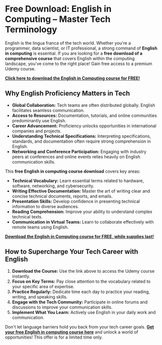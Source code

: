 # Free Download: English in Computing – Master Tech Terminology

English is the lingua franca of the tech world. Whether you're a programmer, data scientist, or IT professional, a strong command of **English in computing** is essential. If you are looking for a **free download of a comprehensive course** that covers English within the computing landscape, you've come to the right place! Gain free access to a premium Udemy course.

[**Click here to download the English in Computing course for FREE!**](https://udemywork.com/english-in-computing)

## Why English Proficiency Matters in Tech

*   **Global Collaboration:** Tech teams are often distributed globally. English facilitates seamless communication.
*   **Access to Resources:** Documentation, tutorials, and online communities predominantly use English.
*   **Career Advancement:** Proficiency unlocks opportunities in international companies and projects.
*   **Understanding Technical Specifications:** Interpreting specifications, standards, and documentation often require strong comprehension in English.
*   **Networking and Conference Participation:** Engaging with industry peers at conferences and online events relies heavily on English communication skills.

This **free English in computing course download** covers key areas:

*   **Technical Vocabulary:** Learn essential terms related to hardware, software, networking, and cybersecurity.
*   **Writing Effective Documentation:** Master the art of writing clear and concise technical documents, reports, and emails.
*   **Presentation Skills:** Develop confidence in presenting technical information to diverse audiences.
*   **Reading Comprehension:** Improve your ability to understand complex technical texts.
*   **Communication in Virtual Teams:** Learn to collaborate effectively with remote teams using English.

[**Download the English in Computing course for FREE, while supplies last!**](https://udemywork.com/english-in-computing)

## How to Supercharge Your Tech Career with English

1.  **Download the Course:** Use the link above to access the Udemy course instantly.
2.  **Focus on Key Terms:** Pay close attention to the vocabulary related to your specific area of expertise.
3.  **Practice Regularly:** Dedicate time each day to practice your reading, writing, and speaking skills.
4.  **Engage with the Tech Community:** Participate in online forums and discussions to improve your communication skills.
5.  **Implement What You Learn:** Actively use English in your daily work and communication.

Don't let language barriers hold you back from your tech career goals. **[Get your free English in computing course here](https://udemywork.com/english-in-computing)** and unlock a world of opportunities! This offer is for a limited time only.
